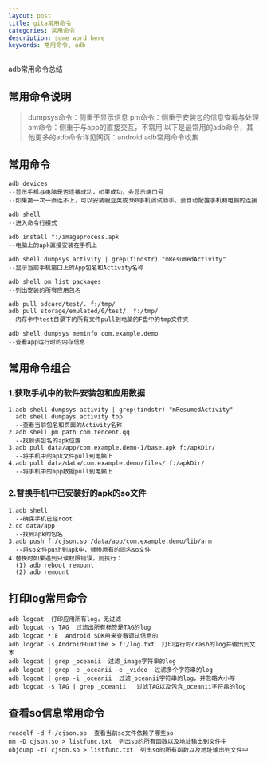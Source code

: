 ```yaml
---
layout: post
title: gita常用命令
categories: 常用命令
description: some word here
keywords: 常用命令, adb
---
```


adb常用命令总结

## 常用命令说明

> dumpsys命令：侧重于显示信息
> pm命令：侧重于安装包的信息查看与处理
> am命令：侧重于与app的直接交互，不常用
> 以下是最常用的adb命令，其他更多的adb命令详见网页：android adb常用命令收集

## 常用命令

```
adb devices  
--显示手机与电脑是否连接成功，如果成功，会显示端口号
--如果第一次一直连不上，可以安装豌豆荚或360手机调试助手，会自动配置手机和电脑的连接

adb shell
--进入命令行模式

adb install f:/imageprocess.apk
--电脑上的apk直接安装在手机上

adb shell dumpsys activity | grep(findstr) "mResumedActivity"
--显示当前手机窗口上的App包名和Activity名称

adb shell pm list packages
--列出安装的所有应用包名

adb pull sdcard/test/. f:/tmp/
adb pull storage/emulated/0/test/. f:/tmp/
--内存卡中test目录下的所有文件pull到电脑的F盘中的tmp文件夹

adb shell dumpsys meminfo com.example.demo
--查看app运行时的内存信息
```

## 常用命令组合

### 1.获取手机中的软件安装包和应用数据

```
1.adb shell dumpsys activity | grep(findstr) "mResumedActivity"
  adb shell dumpays activity top
  --查看当前包名和页面的Activity名称
2.adb shell pm path com.tencent.qq
  --找到该包名的apk位置
3.adb pull data/app/com.example.demo-1/base.apk f:/apkDir/ 
  --将手机中的apk文件pull到电脑上
4.adb pull data/data/com.example.demo/files/ f:/apkDir/
  --将手机中的app数据pull到电脑上
```

### 2.替换手机中已安装好的apk的so文件

```
1.adb shell
  --确保手机已经root
2.cd data/app
  --找到apk的包名
3.adb push f:/cjson.so /data/app/com.example.demo/lib/arm
  --将so文件push到apk中，替换原有的同名so文件
4.替换时如果遇到只读权限错误，则执行：
  (1) adb reboot remount
  (2) adb remount
```

## 打印log常用命令

```
adb logcat  打印应用所有log，无过滤
adb logcat -s TAG  过滤出所有标签是TAG的log
adb logcat *:E  Android SDK用来查看调试信息的
adb logcat -s AndroidRuntime > f:/log.txt  打印运行时crash的log并输出到文本
adb logcat | grep _oceanii  过滤_image字符串的log
adb logcat | grep -e _oceanii -e _video  过滤多个字符串的log
adb logcat | grep -i _oceanii  过滤_oceanii字符串的log，并忽略大小写
adb logcat -s TAG | grep _oceanii   过滤TAG以及包含_oceanii字符串的log
```

## 查看so信息常用命令

```
readelf -d f:/cjson.so  查看当前so文件依赖了哪些so
nm -D cjson.so > listfunc.txt  列出so的所有函数以及地址输出到文件中
objdump -tT cjson.so > listfunc.txt  列出so的所有函数以及地址输出到文件中
```